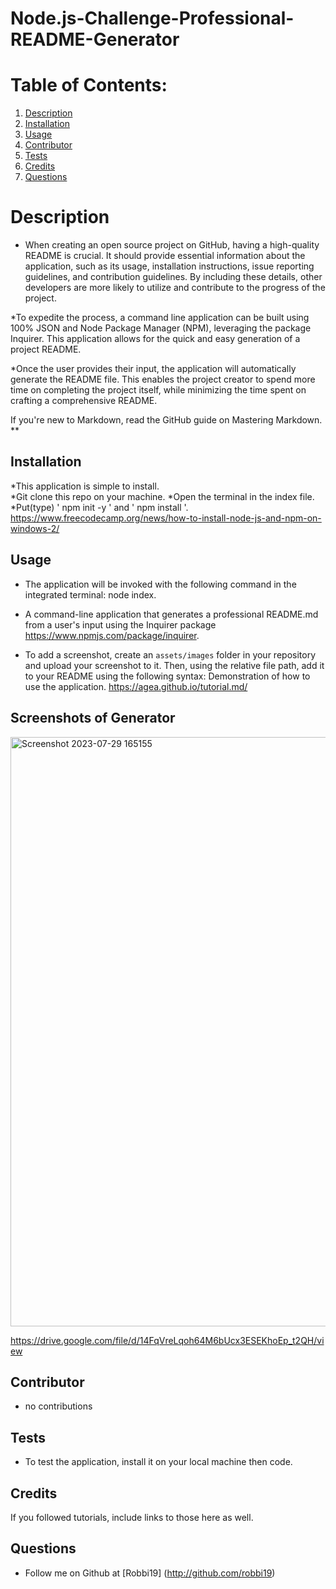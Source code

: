 # Node.js-Challenge-Professional-README-Generator

# Table of Contents:
1. [Description](#description)
2. [Installation ](#installation)
3. [Usage](#usage)
4. [Contributor](#contributor)
5. [Tests](#tests)
6. [Credits](#credits)
7. [Questions](#questions)



# Description

* When creating an open source project on GitHub, having a high-quality README is crucial. It should provide essential information about the application, such as its usage, installation instructions, issue reporting guidelines, and contribution guidelines. By including these details, other developers are more likely to utilize and contribute to the progress of the project.

*To expedite the process, a command line application can be built using 100% JSON and Node Package Manager (NPM), leveraging the package Inquirer. This application allows for the quick and easy generation of a project README.

*Once the user provides their input, the application will automatically generate the README file. This enables the project creator to spend more time on completing the project itself, while minimizing the time spent on crafting a comprehensive README.

If you're new to Markdown, read the GitHub guide on Mastering Markdown.
**

## Installation

*This application is simple to install.  
*Git clone this repo on your machine.
 *Open the terminal in the index file.
*Put(type)  ' npm init -y ' and ' npm install '.
https://www.freecodecamp.org/news/how-to-install-node-js-and-npm-on-windows-2/


## Usage

* The application will be invoked with the following command in the integrated terminal: node index.

*  A command-line application that generates a professional README.md from a user's input using the Inquirer package https://www.npmjs.com/package/inquirer.

* To add a screenshot, create an `assets/images` folder in your repository and upload your screenshot to it. Then, using the relative file path, add it to your README using the following syntax: Demonstration of how to use the application. https://agea.github.io/tutorial.md/


## Screenshots of Generator
<img width="943" alt="Screenshot 2023-07-29 165155" src="https://github.com/robbi19/Node.js-Challenge-Professional-README-Generator/assets/128949831/30a6b460-8c3c-490b-aca9-de9f20823a12">

https://drive.google.com/file/d/14FqVreLqoh64M6bUcx3ESEKhoEp_t2QH/view

## Contributor

* no contributions


## Tests

* To test the application, install it on your local machine then code. 

## Credits

If you followed tutorials, include links to those here as well.

## Questions

* Follow me on Github at [Robbi19] (http://github.com/robbi19)
